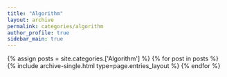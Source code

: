 ```yaml
---
title: "Algorithm"
layout: archive
permalink: categories/algorithm
author_profile: true
sidebar_main: true
---
```


{% assign posts = site.categories.['Algorithm'] %}
{% for post in posts %} {% include archive-single.html type=page.entries_layout %} {% endfor %}
